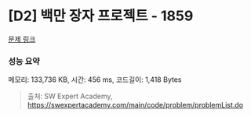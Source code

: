 # [D2] 백만 장자 프로젝트 - 1859 

[문제 링크](https://swexpertacademy.com/main/code/problem/problemDetail.do?contestProbId=AV5LrsUaDxcDFAXc) 

### 성능 요약

메모리: 133,736 KB, 시간: 456 ms, 코드길이: 1,418 Bytes



> 출처: SW Expert Academy, https://swexpertacademy.com/main/code/problem/problemList.do
